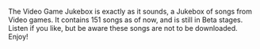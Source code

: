 The Video Game Jukebox is exactly as it sounds, a Jukebox of songs from Video games.
It contains 151 songs as of now, and is still in Beta stages.
Listen if you like, but be aware these songs are not to be downloaded.
Enjoy!
